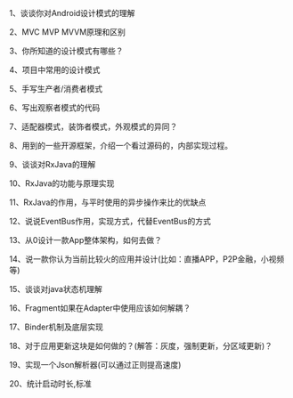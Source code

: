 1、谈谈你对Android设计模式的理解

2、MVC MVP MVVM原理和区别

3、你所知道的设计模式有哪些？

4、项目中常用的设计模式

5、手写生产者/消费者模式

6、写出观察者模式的代码

7、适配器模式，装饰者模式，外观模式的异同？

8、用到的一些开源框架，介绍一个看过源码的，内部实现过程。

9、谈谈对RxJava的理解

10、RxJava的功能与原理实现

11、RxJava的作用，与平时使用的异步操作来比的优缺点

12、说说EventBus作用，实现方式，代替EventBus的方式

13、从0设计一款App整体架构，如何去做？

14、说一款你认为当前比较火的应用并设计(比如：直播APP，P2P金融，小视频等)

15、谈谈对java状态机理解

16、Fragment如果在Adapter中使用应该如何解耦？

17、Binder机制及底层实现

18、对于应用更新这块是如何做的？(解答：灰度，强制更新，分区域更新)？

19、实现一个Json解析器(可以通过正则提高速度)

20、统计启动时长,标准